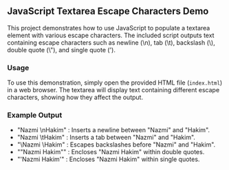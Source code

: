 ## JavaScript Textarea Escape Characters Demo

This project demonstrates how to use JavaScript to populate a textarea element with various escape characters. The included script outputs text containing escape characters such as newline (\n), tab (\t), backslash (\\), double quote (\\"), and single quote (\').

### Usage

To use this demonstration, simply open the provided HTML file (`index.html`) in a web browser. The textarea will display text containing different escape characters, showing how they affect the output.

### Example Output

- "Nazmi \nHakim" : Inserts a newline between "Nazmi" and "Hakim".
- "Nazmi \tHakim" : Inserts a tab between "Nazmi" and "Hakim".
- "\\Nazmi \\Hakim" : Escapes backslashes before "Nazmi" and "Hakim".
- "\"Nazmi Hakim\"" : Encloses "Nazmi Hakim" within double quotes.
- "\'Nazmi Hakim\'" : Encloses "Nazmi Hakim" within single quotes.
